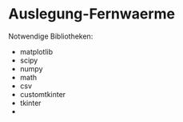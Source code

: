# Auslegung-Fernwaerme

Notwendige Bibliotheken:
- matplotlib
- scipy
- numpy
- math
- csv
- customtkinter
- tkinter
- 

